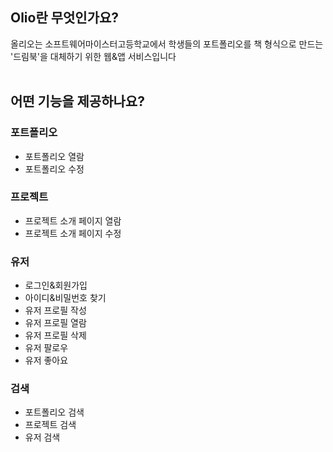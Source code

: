 ## Olio란 무엇인가요?
올리오는 소프트웨어마이스터고등학교에서 학생들의 포트폴리오를 책 형식으로 만드는 '드림북'을 대체하기 위한 웹&앱 서비스입니다
<br/><br/>


## 어떤 기능을 제공하나요?

### 포트폴리오

- 포트폴리오 열람
- 포트폴리오 수정

### 프로젝트

- 프로젝트 소개 페이지 열람
- 프로젝트 소개 페이지 수정

### 유저

- 로그인&회원가입
- 아이디&비밀번호 찾기
- 유저 프로필 작성
- 유저 프로필 열람
- 유저 프로필 삭제
- 유저 팔로우
- 유저 좋아요

### 검색

- 포트폴리오 검색
- 프로젝트 검색
- 유저 검색
